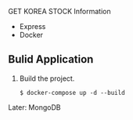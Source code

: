 GET KOREA STOCK Information

- Express
- Docker

## Bulid Application
1. Build the project.
    ```code
    $ docker-compose up -d --build
    ```

Later: MongoDB
